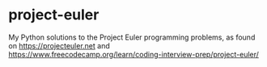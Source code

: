 # project-euler
My Python solutions to the Project Euler programming problems, as found on https://projecteuler.net and https://www.freecodecamp.org/learn/coding-interview-prep/project-euler/
